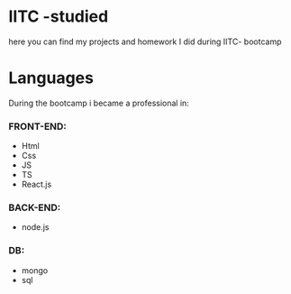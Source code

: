<h1>IITC -studied</h1>
<p> here you can find my  projects and homework I did during IITC- bootcamp</p>
<h1>Languages</h1>
<p>During the bootcamp i became a professional in:</p>
<h3>FRONT-END:</h3>
<ul>
  <li>Html</li>
  <li>Css</li>
  <li>JS</li>
  <li>TS</li>
  <li>React.js</li>
</ul>
<h3>BACK-END:</h3>
<ul>
  <li>node.js</li>
</ul>
<h3>DB:</h3>
<ul>
  <li>mongo</li>
  <li>sql</li>
</ul>

